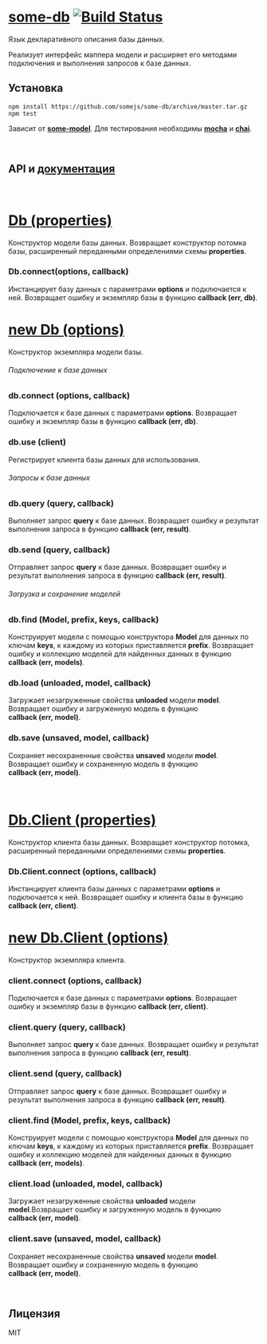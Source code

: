 # [some-db](http://somejs.org/db) [![Build Status](https://secure.travis-ci.org/somejs/some-db.png)](http://travis-ci.org/somejs/some-db)

Язык декларативного описания базы данных.

Реализует интерфейс маппера модели и расширяет его методами подключения и выполнения запросов к базе данных.
 
## Установка
```
npm install https://github.com/somejs/some-db/archive/master.tar.gz
npm test
```
Зависит от **[some-model](https://github.com/somejs/some-model)**. Для тестирования необходимы **[mocha]()** и **[chai]()**.

 
## API и [документация](http://api.somejs.org/db)

 
# [Db (properties)]()
Конструктор модели базы данных. Возвращает конструктор потомка базы, расширенный переданными определениями схемы **properties**.

### Db.connect(options, callback)
Инстанцирует базу данных c параметрами **options** и подключается к ней. Возвращает ошибку и экземпляр базы в функцию **callback (err, db)**.

# [new Db (options)]()
Конструктор экземпляра модели базы.

###### Подключение к базе данных

### db.connect (options, callback)
Подключается к базе данных с параметрами **options**. Возвращает ошибку и экземпляр базы в функцию **callback (err, db)**.

### db.use (client)
Регистрирует клиента базы данных для использования.

###### Запросы к базе данных

### db.query (query, callback)
Выполняет запрос **query** к базе данных. Возвращает ошибку и результат выполнения запроса в функцию **callback (err, result)**.

### db.send (query, callback)
Отправляет запрос **query** к базе данных. Возвращает ошибку и результат выполнения запроса в функцию **callback (err, result)**.

###### Загрузка и сохранение моделей

### db.find (Model, prefix, keys, callback)
Конструирует модели с помощью конструктора **Model** для данных по ключам **keys**, к каждому из которых приставляется **prefix**. Возвращает ошибку и коллекцию моделей для найденных данных в функцию **callback (err, models)**.

### db.load (unloaded, model, callback)
Загружает незагруженные свойства **unloaded** модели **model**. Возвращает ошибку и загруженную модель в функцию **callback (err, model)**.

### db.save (unsaved, model, callback)
Сохраняет несохраненные свойства **unsaved** модели **model**. Возвращает ошибку и сохраненную модель в функцию **callback (err, model)**.

 
# [Db.Client (properties)]()
Конструктор клиента базы данных. Возвращает конструктор потомка, расширенный переданными определениями схемы **properties**.

### Db.Client.connect (options, callback)
Инстанцирует клиента базы данных c параметрами **options** и подключается к ней. Возвращает ошибку и клиента базы в функцию **callback (err, client)**.

# [new Db.Client (options)]()
Конструктор экземпляра клиента.

### client.connect (options, callback)
Подключается к базе данных с параметрами **options**. Возвращает ошибку и экземпляр базы в функцию  **callback (err, client)**.

### client.query (query, callback)
Выполняет запрос **query** к базе данных. Возвращает ошибку и результат выполнения запроса в функцию **callback (err, result)**.

### client.send (query, callback)
Отправляет запрос **query** к базе данных. Возвращает ошибку и результат выполнения запроса в функцию **callback (err, result)**.

### client.find (Model, prefix, keys, callback)
Конструирует модели с помощью конструктора **Model** для данных по ключам **keys**, к каждому из которых приставляется **prefix**. Возвращает ошибку и коллекцию моделей для найденных данных в функцию **callback (err, models)**.

### client.load (unloaded, model, callback)
Загружает незагруженные свойства **unloaded** модели **model**.Возвращает ошибку и загруженную модель в функцию **callback (err, model)**.

### client.save (unsaved, model, callback)
Сохраняет несохраненные свойства **unsaved** модели **model**. Возвращает ошибку и сохраненную модель в функцию **callback (err, model)**.

 
## Лицензия
MIT

